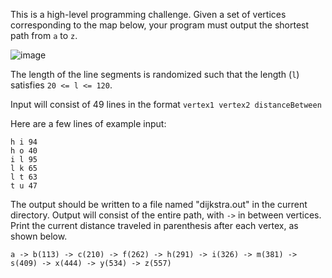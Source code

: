 This is a high-level programming challenge. Given a set of vertices corresponding to the map below, your program must output the shortest path from `a` to `z`.

![image](`{dijkstra_map_svg}`)

The length of the line segments is randomized such that the length (`l`) satisfies `20 <= l <= 120`.

Input will consist of 49 lines in the format `vertex1 vertex2 distanceBetween`

Here are a few lines of example input:
```shell
h i 94
h o 40
i l 95
l k 65
l t 63
t u 47
```

The output should be written to a file named "dijkstra.out" in the current directory. Output will consist of the entire path, with `->` in between vertices. Print the current distance traveled in parenthesis after each vertex, as shown below.
```
a -> b(113) -> c(210) -> f(262) -> h(291) -> i(326) -> m(381) -> s(409) -> x(444) -> y(534) -> z(557)
```